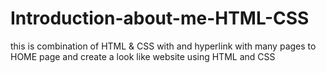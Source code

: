 # Introduction-about-me-HTML-CSS
this is combination of HTML & CSS
with and hyperlink with many pages to HOME page and create a look like website using HTML and CSS
